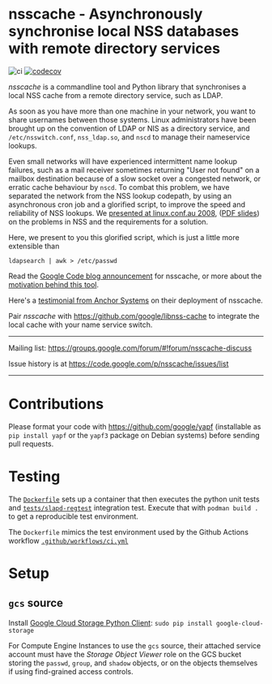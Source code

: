 nsscache - Asynchronously synchronise local NSS databases with remote directory services
========================================================================================

![ci](https://github.com/google/nsscache/workflows/CI/badge.svg)
[![codecov](https://codecov.io/gh/google/nsscache/branch/master/graph/badge.svg)](https://codecov.io/gh/google/nsscache)

*nsscache* is a commandline tool and Python library that synchronises a local NSS cache from a remote directory service, such as LDAP.

As soon as you have more than one machine in your network, you want to share usernames between those systems. Linux administrators have been brought up on the convention of LDAP or NIS as a directory service, and `/etc/nsswitch.conf`, `nss_ldap.so`, and `nscd` to manage their nameservice lookups.

Even small networks will have experienced intermittent name lookup failures, such as a mail receiver sometimes returning "User not found" on a mailbox destination because of a slow socket over a congested network, or erratic cache behaviour by `nscd`. To combat this problem, we have separated the network from the NSS lookup codepath, by using an asynchronous cron job and a glorified script, to improve the speed and reliability of NSS lookups.  We [presented at linux.conf.au 2008](https://mirror.linux.org.au/pub/linux.conf.au/2008/Wed/mel8-056.ogg), ([PDF slides](https://mirror.linux.org.au/pub/linux.conf.au/2008/slides/056-posix-jaq-v.pdf)) on the problems in NSS and the requirements for a solution.

Here, we present to you this glorified script, which is just a little more extensible than

    ldapsearch | awk > /etc/passwd

Read the [Google Code blog announcement](http://www.anchor.com.au/blog/2009/02/nsscache-and-ldap-reliability/) for nsscache, or more about the [motivation behind this tool](https://github.com/google/nsscache/wiki/MotivationBehindNssCache).

Here's a [testimonial from Anchor Systems](http://www.anchor.com.au/blog/2009/02/nsscache-and-ldap-reliability/) on their deployment of nsscache.


Pair *nsscache* with https://github.com/google/libnss-cache to integrate the local cache with your name service switch.

---

Mailing list: https://groups.google.com/forum/#!forum/nsscache-discuss

Issue history is at https://code.google.com/p/nsscache/issues/list

---

# Contributions

Please format your code with https://github.com/google/yapf (installable as `pip install yapf` or the `yapf3` package on Debian systems) before sending pull requests.

# Testing

The [`Dockerfile`](Dockerfile) sets up a container that then executes the python unit tests and [`tests/slapd-regtest`](tests/slapd-regtest) integration test.  Execute that with `podman build .` to get a reproducible test environment.

The `Dockerfile` mimics the test environment used by the Github Actions workflow [`.github/workflows/ci.yml`](.github/workflows/ci.yml)

# Setup

## `gcs` source

Install
[Google Cloud Storage Python Client](https://cloud.google.com/python/docs/reference/storage/latest):
`sudo pip install google-cloud-storage`

For Compute Engine Instances to use the `gcs` source, their attached service
account must have the _Storage Object Viewer_ role on the GCS bucket storing
the `passwd`, `group`, and `shadow` objects, or on the objects themselves
if using find-grained access controls.

